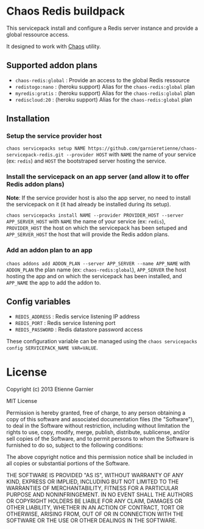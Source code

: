 # Chaos Redis buildpack

This servicepack install and configure a Redis server instance and provide a global ressource access.

It designed to work with [Chaos](https://github.com/garnieretienne/chaos) utility.

## Supported addon plans

* `chaos-redis:global` : Provide an access to the global Redis ressource
* `redistogo:nano`     : (heroku support) Alias for the `chaos-redis:global` plan
* `myredis:gratis`     : (heroku support) Alias for the `chaos-redis:global` plan
* `rediscloud:20`      : (heroku support) Alias for the `chaos-redis:global` plan

## Installation

### Setup the service provider host

`chaos servicepacks setup NAME https://github.com/garnieretienne/chaos-servicepack-redis.git --provider HOST` with `NAME` the name of your service (ex: `redis`) and `HOST` the bootstraped server hosting the service.

### Install the servicepack on an app server (and allow it to offer Redis addon plans)

**Note**: If the service provider host is also the app server, no need to install the servicepack on it (it had already be installed during its setup).

`chaos servicepacks install NAME --provider PROVIDER_HOST --server APP_SERVER_HOST` with `NAME` the name of your service (ex: `redis`), `PROVIDER_HOST` the host on which the servicepack has been setuped and `APP_SERVER_HOST` the host that will provide the Redis addon plans.

### Add an addon plan to an app

`chaos addons add ADDON_PLAN --server APP_SERVER --name APP_NAME` with `ADDON_PLAN` the plan name (ex: `chaos-redis:global`), `APP_SERVER` the host hosting the app and on which the servicepack has been installed, and `APP_NAME` the app to add the addon to.

## Config variables

* `REDIS_ADDRESS`  : Redis service listening IP address
* `REDIS_PORT`     : Redis service listening port
* `REDIS_PASSWORD` : Redis datastore password access

These configuration variable can be managed using the `chaos servicepacks config SERVICEPACK_NAME VAR=VALUE`.

# License

Copyright (c) 2013 Etienne Garnier

MIT License

Permission is hereby granted, free of charge, to any person obtaining
a copy of this software and associated documentation files (the
"Software"), to deal in the Software without restriction, including
without limitation the rights to use, copy, modify, merge, publish,
distribute, sublicense, and/or sell copies of the Software, and to
permit persons to whom the Software is furnished to do so, subject to
the following conditions:

The above copyright notice and this permission notice shall be
included in all copies or substantial portions of the Software.

THE SOFTWARE IS PROVIDED "AS IS", WITHOUT WARRANTY OF ANY KIND,
EXPRESS OR IMPLIED, INCLUDING BUT NOT LIMITED TO THE WARRANTIES OF
MERCHANTABILITY, FITNESS FOR A PARTICULAR PURPOSE AND
NONINFRINGEMENT. IN NO EVENT SHALL THE AUTHORS OR COPYRIGHT HOLDERS BE
LIABLE FOR ANY CLAIM, DAMAGES OR OTHER LIABILITY, WHETHER IN AN ACTION
OF CONTRACT, TORT OR OTHERWISE, ARISING FROM, OUT OF OR IN CONNECTION
WITH THE SOFTWARE OR THE USE OR OTHER DEALINGS IN THE SOFTWARE.